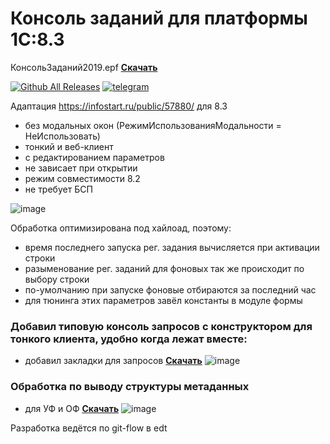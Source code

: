 # Консоль заданий для платформы 1С:8.3 

КонсольЗаданий2019.epf __[Скачать](https://github.com/kuzyara/JobsConsole2019.epf/releases/latest/download/JobsConsole2019.zip)__

[![Github All Releases](https://img.shields.io/github/downloads/kuzyara/JobsConsole2019.epf/total.svg)]() [![telegram](https://patrolavia.github.io/telegram-badge/chat.png)](https://teleg.run/kuzyara777)

Адаптация https://infostart.ru/public/57880/ для 8.3 
* без модальных окон (РежимИспользованияМодальности = НеИспользовать)
* тонкий и веб-клиент
* с редактированием параметров
* не зависает при открытии
* режим совместимости 8.2
* не требует БСП

![image](src/JobsConsoleScreenshot.png?raw=true)

Обработка оптимизирована под хайлоад, поэтому:
* время последнего запуска рег. задания вычисляется при активации строки
* разыменование рег. заданий для фоновых так же происходит по выбору строки
* по-умолчанию при запуске фоновые отбираются за последний час
* для тюнинга этих параметров завёл константы в модуле формы

### Добавил типовую консоль запросов с конструктором для тонкого клиента, удобно когда лежат вместе:
* добавил закладки для запросов
__[Скачать](hhttps://github.com/kuzyara/JobsConsole2019.epf/releases/latest/download/JobsConsole2019.zip)__
![image](https://user-images.githubusercontent.com/2604430/50132733-22f2fb00-02bb-11e9-8f59-a7e9ee058f05.png)

### Обработка по выводу структуры метаданных
* для УФ и ОФ
__[Скачать](https://github.com/kuzyara/JobsConsole2019.epf/releases/latest/download/JobsConsole2019.zip)__
![image](https://user-images.githubusercontent.com/2604430/62603889-6f15ad00-b929-11e9-8be8-57a7852830f7.png)

Разработка ведётся по git-flow в edt
